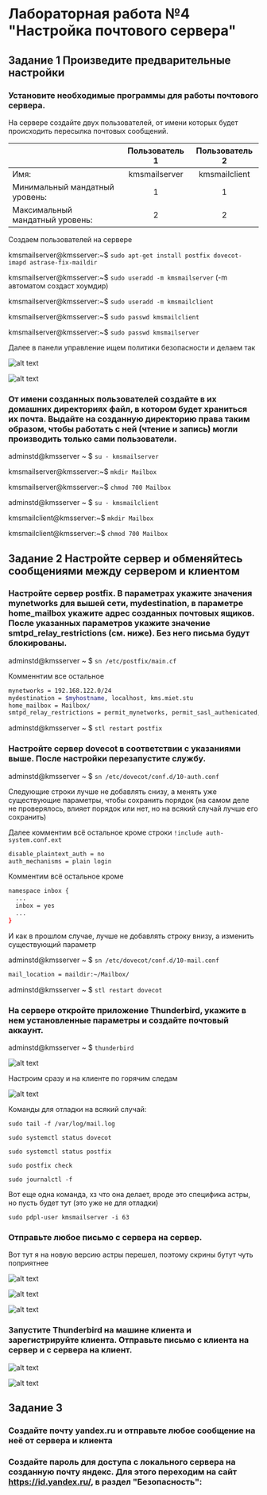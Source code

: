 # Лабораторная работа №4 "Настройка почтового сервера"

## Задание 1 Произведите предварительные настройки

### Установите необходимые программы для работы почтового сервера. 

На сервере создайте двух пользователей, от имени которых будет происходить пересылка почтовых сообщений.

|                                | Пользователь 1 | Пользователь 2 |
|-                               |:-:             |:-:             |
|Имя:                            | kmsmailserver  | kmsmailclient  |
|Минимальный мандатный уровень:  | 1              | 1              |
|Максимальный мандатный уровень: | 2              | 2              |

Создаем пользователей на сервере

kmsmailserver@kmsserver:~$  `sudo apt-get install postfix dovecot-imapd astrase-fix-maildir`

kmsmailserver@kmsserver:~$ `sudo useradd -m kmsmailserver` (-m автоматом создаст хоумдир)

kmsmailserver@kmsserver:~$ `sudo useradd -m kmsmailclient`

kmsmailserver@kmsserver:~$ `sudo passwd kmsmailclient`

kmsmailserver@kmsserver:~$ `sudo passwd kmsmailserver`

Далее в панели управление ищем политики безопасности и делаем так

![alt text](.pic/image-7.png)

![alt text](.pic/image-8.png)

### От имени созданных пользователей создайте в их домашних директориях файл, в котором будет храниться их почта. Выдайте на созданную директорию права таким образом, чтобы работать с ней (чтение и запись) могли производить только сами пользователи.

adminstd@kmsserver ~ $ `su - kmsmailserver`

kmsmailserver@kmsserver:~$ `mkdir Mailbox`

kmsmailserver@kmsserver:~$ `chmod 700 Mailbox`

adminstd@kmsserver ~ $ `su - kmsmailclient`

kmsmailclient@kmsserver:~$ `mkdir Mailbox`

kmsmailclient@kmsserver:~$ `chmod 700 Mailbox`

## Задание 2 Настройте сервер и обменяйтесь сообщениями между сервером и клиентом

### Настройте сервер postfix. В параметрах укажите значения mynetworks для вышей сети, mydestination, в параметре home_mailbox укажите адрес созданных почтовых ящиков. После указанных параметров укажите значение smtpd_relay_restrictions (см. ниже). Без него письма будут блокированы. 


adminstd@kmsserver ~ $ `sn /etc/postfix/main.cf`

Комменнтим все остальное

```bash
mynetworks = 192.168.122.0/24
mydestination = $myhostname, localhost, kms.miet.stu
home_mailbox = Mailbox/
smtpd_relay_restrictions = permit_mynetworks, permit_sasl_authenicated, reject_unauth_destination
```

adminstd@kmsserver ~ $ `stl restart postfix`


### Настройте сервер dovecot в соответствии с указаниями выше. После настройки перезапустите службу.


adminstd@kmsserver ~ $ `sn /etc/dovecot/conf.d/10-auth.conf`

Следующие строки лучше не добавлять снизу, а менять уже существующие параметры, чтобы сохранить порядок (на самом деле не проверялось, влияет порядок или нет, но на всякий случай лучше его сохранить)

Далее комментим всё остальное кроме строки `!include auth-system.conf.ext`

```bash
disable_plaintext_auth = no
auth_mechanisms = plain login
```

Комментим всё остальное кроме

```bash
namespace inbox {
  ...
  inbox = yes
  ...
}
```

И как в прошлом случае, лучше не добавлять строку внизу, а изменить существующий параметр

adminstd@kmsserver ~ $ `sn /etc/dovecot/conf.d/10-mail.conf` 
```bash
mail_location = maildir:~/Mailbox/
```

adminstd@kmsserver ~ $ `stl restart dovecot`


### На сервере откройте приложение Thunderbird, укажите в нем установленные параметры и создайте почтовый аккаунт.

adminstd@kmsserver ~ $ `thunderbird`

![alt text](.pic/image-9.png)

Настроим сразу и на клиенте по горячим следам

![alt text](.pic/image-10.png)

Команды для отладки на всякий случай:

`sudo tail -f /var/log/mail.log`

`sudo systemctl status dovecot`

`sudo systemctl status postfix`

`sudo postfix check`

`sudo journalctl -f`

Вот еще одна команда, хз что она делает, вроде это специфика астры, но пусть будет тут (это уже не для отладки)

`sudo pdpl-user kmsmailserver -i 63`



### Отправьте любое письмо с сервера на сервер.

Вот тут я на новую версию астры перешел, поэтому скрины бутут чуть поприятнее

![alt text](image.png)

![alt text](image-2.png)

![alt text](image-3.png)

### Запустите Thunderbird на машине клиента и зарегистрируйте клиента. Отправьте письмо с клиента на сервер и с сервера на клиент. 

![alt text](image-1.png)

![alt text](image-5.png)



## Задание 3

### Создайте почту yandex.ru и отправьте любое сообщение на неё от сервера и клиента

### Создайте пароль для доступа с локального сервера на созданную почту яндекс. Для этого переходим на сайт https://id.yandex.ru/, в раздел "Безопасность":